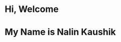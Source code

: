 #                                                               Hi, Welcome
#                                                          My Name is Nalin Kaushik 
